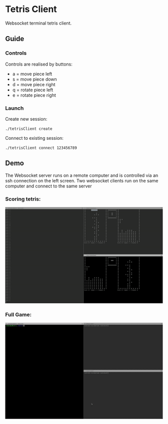 # Tetris Client
Websocket terminal tetris client. 

## Guide

### Controls
Controls are realised by buttons:
- a = move piece left
- s = move piece down
- d = move piece right
- q = rotate piece left
- e = rotate piece right

### Launch
Create new session:
```
./tetrisClient create
```

Connect to existing session:
```
./tetrisClient connect 123456789
```

## Demo
The Websocket server runs on a remote computer and is controlled via an ssh connection on the left screen. Two websocket clients run on the same computer and connect to the same server

### Scoring tetris:
![Tetris.gif](./gifs/Tetris.gif)

### Full Game:
![DrawGame.gif](./gifs/DrawGame.gif)
